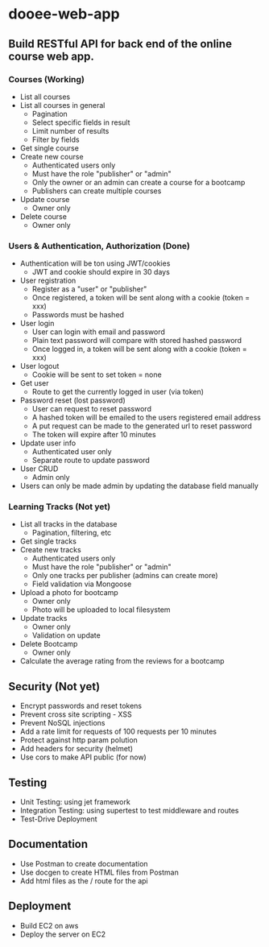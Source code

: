 # dooee-web-app

## Build RESTful API for back end of the online course web app. 

### Courses (Working)
- List all courses
- List all courses in general
   * Pagination
   * Select specific fields in result
   * Limit number of results
   * Filter by fields
- Get single course
- Create new course
  * Authenticated users only
  * Must have the role "publisher" or "admin"
  * Only the owner or an admin can create a course for a bootcamp
  * Publishers can create multiple courses
- Update course
  * Owner only
- Delete course
  * Owner only

### Users & Authentication, Authorization (Done)
- Authentication will be ton using JWT/cookies
  * JWT and cookie should expire in 30 days
- User registration
  * Register as a "user" or "publisher"
  * Once registered, a token will be sent along with a cookie (token = xxx)
  * Passwords must be hashed
- User login
  * User can login with email and password
  * Plain text password will compare with stored hashed password
  * Once logged in, a token will be sent along with a cookie (token = xxx)
- User logout
  * Cookie will be sent to set token = none
- Get user
  * Route to get the currently logged in user (via token)
- Password reset (lost password)
  * User can request to reset password
  * A hashed token will be emailed to the users registered email address
  * A put request can be made to the generated url to reset password
  * The token will expire after 10 minutes
- Update user info
  * Authenticated user only
  * Separate route to update password
- User CRUD
  * Admin only
- Users can only be made admin by updating the database field manually

### Learning Tracks (Not yet)
- List all tracks in the database
  * Pagination, filtering, etc
- Get single tracks
- Create new tracks
  * Authenticated users only
  * Must have the role "publisher" or "admin"
  * Only one tracks per publisher (admins can create more)
  * Field validation via Mongoose
- Upload a photo for bootcamp
  * Owner only
  * Photo will be uploaded to local filesystem
- Update tracks
  * Owner only
  * Validation on update
- Delete Bootcamp
  * Owner only
- Calculate the average rating from the reviews for a bootcamp

## Security (Not yet)
- Encrypt passwords and reset tokens
- Prevent cross site scripting - XSS
- Prevent NoSQL injections
- Add a rate limit for requests of 100 requests per 10 minutes
- Protect against http param polution
- Add headers for security (helmet)
- Use cors to make API public (for now)

## Testing
- Unit Testing: using jet framework
- Integration Testing: using supertest to test middleware and routes
- Test-Drive Deployment

## Documentation
- Use Postman to create documentation
- Use docgen to create HTML files from Postman
- Add html files as the / route for the api

## Deployment
- Build EC2 on aws
- Deploy the server on EC2
